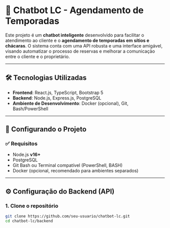 # 🤖 Chatbot LC - Agendamento de Temporadas

Este projeto é um **chatbot inteligente** desenvolvido para facilitar o atendimento ao cliente e o **agendamento de temporadas em sítios e chácaras**. O sistema conta com uma API robusta e uma interface amigável, visando automatizar o processo de reservas e melhorar a comunicação entre o cliente e o proprietário.

---

## 🛠️ Tecnologias Utilizadas

- **Frontend**: React.js, TypeScript, Bootstrap 5  
- **Backend**: Node.js, Express.js, PostgreSQL  
- **Ambiente de Desenvolvimento**: Docker (opcional), Git, Bash/PowerShell

---

## 🚀 Configurando o Projeto

### ✅ Requisitos

- Node.js **v16+**
- PostgreSQL
- Git Bash ou Terminal compatível (PowerShell, BASH)
- Docker (opcional, recomendado para ambientes separados)

---

## ⚙️ Configuração do Backend (API)

### 1. Clone o repositório

```bash
git clone https://github.com/seu-usuario/chatbot-lc.git
cd chatbot-lc/backend
